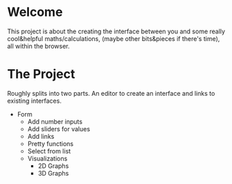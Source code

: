 # Welcome

This project is about the creating the interface between you and some really cool&helpful maths/calculations, (maybe other bits&pieces if there's time), all within the browser.

# The Project

Roughly splits into two parts. An editor to create an interface and links to existing interfaces.

* Form
  * Add number inputs
  * Add sliders for values
  * Add links
  * Pretty functions
  * Select from list
  * Visualizations
    * 2D Graphs
    * 3D Graphs
